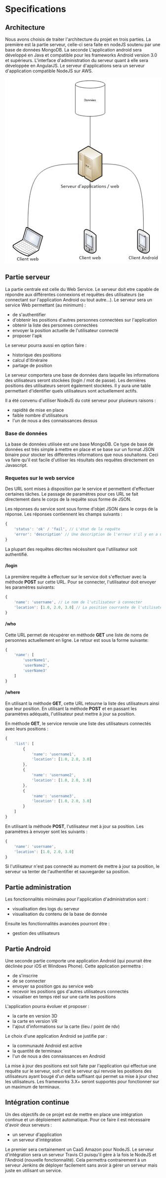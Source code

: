 # Specifications

## Architecture
Nous avons choisis de traiter l'architecture du projet en trois parties. La première est la partie serveur, celle-ci sera faite en nodeJS soutenu par une base de données MongoDB. La seconde L'application android sera développé en Java et compatible pour les frameworks Android version 3.0 et supérieurs. L'interface d'administration du serveur quant à elle sera développée en AngularJS.
Le serveur d'applications sera un serveur d'application compatible NodeJS sur AWS.

![Image de l'infrastructure](https://github.com/WatchDogZZ/docs/raw/master/infrastructure.png)

## Partie serveur

La partie centrale est celle du Web Service.
Le serveur doit etre capable de répondre aux différentes connexions et requêtes des utilisateurs (se connectant sur l'application Android ou tout autre...).
Le serveur sera un service Web permettant (au minimum) :
* de s'authentifier
* d'obtenir les positions d'autres personnes connectées sur l'application
* obtenir la liste des personnes connectées
* envoyer la position actuelle de l'utilisateur connecté
* proposer l'apk

Le serveur pourra aussi en option faire :
* historique des positions
* calcul d'itinéraire
* partage de position

Le serveur comportera une base de données dans laquelle les informations des utilisateurs seront stockées (login / mot de passe). Les dernières positions des utilisateurs seront également stockées.
Il y aura une table permettant d'identifier quels utilisateurs sont actuellement actifs.

Il a été convenu d'utiliser NodeJS du coté serveur pour plusieurs raisons :
* rapidité de mise en place
* faible nombre d'utilisateurs
* l'un de nous a des connaissances dessus

### Base de données

La base de données utilisée est une base MongoDB.
Ce type de base de données est trés simple à mettre en place et se base sur un format JSON binaire pour stocker les différentes informations que nous souhaitons.
Ceci va faire qu'il est facile d'utiliser les résultats des requêtes directement en Javascript.

### Requetes sur le web service

Des URL sont mises à disposition par le service et permettent d'effectuer certaines tâches.
Le passage de paramètres pour ces URL se fait directement dans le corps de la requête sous forme de JSON.

Les réponses du service sont sous forme d'objet JSON dans le corps de la réponse. Les réponses contiennent les champs suivants :

```js
{
    'status': 'ok' / 'fail', // L'état de la requête
    'error': 'description' // Une description de l'erreur s'il y en a une
}
```

La plupart des requêtes décrites nécéssitent que l'utilisateur soit authentifié.

#### /login

La première requête à effectuer sur le service doit s'effectuer avec la méthode **POST** sur cette URL.
Pour se connecter, l'utilisateur doit envoyer les paramètres suivants: 

```js
{
    'name': 'username', // Le nom de l'utilisateur à connecter
    'location': [1.0, 2.0, 3.0] // La position courrante de l'utilisateur
}
```

#### /who

Cette URL permet de récupérer en méthode **GET** une liste de noms de personnes actuellement en ligne. Le retour est sous la forme suivante:

```js
{
    'name': [
        'userName1',
        'userName2',
        'userName3'
    ]
}
```

#### /where

En utilisant la méthode **GET**, cette URL retourne la liste des utilisateurs ainsi que leur position. En utilisant la méthode **POST** et en passant les paramètres adéquats, l'utilisateur peut mettre à jour sa position.

En méthode **GET**, le service renvoie une liste des utilisateurs connectés avec leurs positions :

```js
{
    'list': [
        {
            'name': 'username1',
            'location': [1.0, 2.0, 3.0]
        },
        {
            'name': 'username2',
            'location': [1.0, 2.0, 3.0]
        },
        {
            'name': 'username3',
            'location': [1.0, 2.0, 3.0]
        }
    ]
}
```

En utilisant la méthode **POST**, l'utilisateur met à jour sa position. Les paramètres à envoyer sont les suivants :

```js
{
    'name': 'username',
    'location': [1.0, 2.0, 3.0]
}
```

Si l'utilisateur n'est pas connecté au moment de mettre à jour sa position, le serveur va tenter de l'authentifier et sauvegarder sa position.

## Partie administration

Les fonctionnalités minimales pour l'application d'administration sont :
* visualisation des logs du serveur
* visualisation du contenu de la base de donnée

Ensuite les fonctionnalités avancées pourront être :
* gestion des utilisateurs

## Partie Android

Une seconde partie comporte une application Android (qui pourrait être déclinée pour iOS et Windows Phone).
Cette application permettra :
* de s'inscrire
* de se connecter
* envoyer sa position gps au service web
* recevoir les positions gps d'autres utilisateurs connectés
* visualiser en temps réel sur une carte les positions

L'application pourra évoluer et proposer :
* la carte en version 3D
* la carte en version VR
* l'ajout d'informations sur la carte (lieu / point de rdv)

Le choix d'une application Android se justifie par :
* la communauté Android est active
* la quantité de terminaux
* l'un de nous a des connaissances en Android

La mise à jour des positions est soit faite par l'application qui effectue une requête sur le serveur, soit c'est le serveur qui renvoie les positions des utilisateurs ayant bougé d'un delta suffisant qui permet sa mise à jour chez les utilisateurs.
Les frameworks 3.X+ seront supportés pour fonctionner sur un maximum de terminaux.

## Intégration continue

Un des objectifs de ce projet est de mettre en place une intégration continue et un déploiement automatique. Pour ce faire il est nécessaire d'avoir deux serveurs :
* un serveur d'application
* un serveur d'intégration

Le premier sera certainement un CaaS Amazon pour NodeJS.
Le serveur d'intégration sera un serveur Travis CI puisqu'il gère à la fois le NodeJS et l'Android (nouvelle fonctionnalité). Cela permettra contrairement à un serveur Jenkins de déployer facilement sans avoir à gérer un serveur mais juste en utilisant un service.
